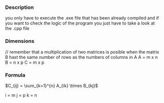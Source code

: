 ### Description
you only have to execute the .exe file that has been already compiled and if you want to check the logic of the program you just have to take a look at the .cpp file

### Dimensions
// remember that a multiplication of two matrices is posible when the matrix B hast the same number of rows as the numbers of columns in A
A = m x n
B = n x p
C = m x p

### Formula
$C_{ij} = \sum_{k=1}^{n} A_{ik} \times B_{kj}$

 i = m
 j = p
 k = n
